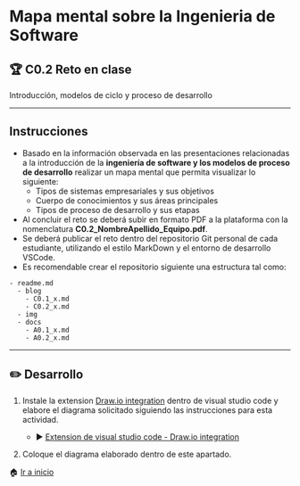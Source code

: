 # Mapa mental sobre la Ingenieria de Software

## :trophy: C0.2 Reto en clase

Introducción, modelos de ciclo y proceso de desarrollo

___

## Instrucciones

- Basado en la información observada en las presentaciones relacionadas a la introducción de la **ingeniería de software y los modelos de proceso de desarrollo** realizar un mapa mental que permita visualizar lo siguiente:
  - Tipos de sistemas empresariales y sus objetivos
  - Cuerpo de conocimientos y sus áreas principales
  - Tipos de proceso de desarrollo y sus etapas
- Al concluir el reto se deberá subir en formato PDF a la plataforma con la nomenclatura **C0.2_NombreApellido_Equipo.pdf**.
- Se deberá publicar el reto dentro del repositorio Git personal de cada estudiante, utilizando el estilo MarkDown y el entorno de desarrollo VSCode.
- Es recomendable crear el repositorio siguiente una estructura tal como:
  
```
- readme.md
  - blog
    - C0.1_x.md
    - C0.2_x.md
  - img
  - docs
    - A0.1_x.md
    - A0.2_x.md
```
___

## :pencil2:  Desarrollo

1. Instale la extension [Draw.io integration](https://marketplace.visualstudio.com/items?itemName=hediet.vscode-drawio) dentro de visual studio code y elabore el diagrama solicitado siguiendo las instrucciones para esta actividad.
   - :arrow_forward: [Extension de visual studio code - Draw.io integration](https://www.youtube.com/watch?v=Y47ZlxoDWNI)

2. Coloque el diagrama elaborado dentro de este apartado.

:house: [Ir a inicio](/readme.md)